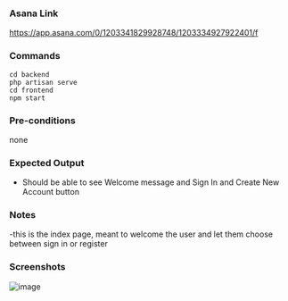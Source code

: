 ### Asana Link
https://app.asana.com/0/1203341829928748/1203334927922401/f
### Commands
```
cd backend
php artisan serve
cd frontend
npm start
```
### Pre-conditions
none
### Expected Output
- Should be able to see Welcome message and Sign In and Create New Account button
### Notes
-this is the index page, meant to welcome the user and let them choose between sign in or register
### Screenshots
![image](https://user-images.githubusercontent.com/115448429/201069096-1595ebcf-b465-414c-9ea9-5db87cc16761.png)
